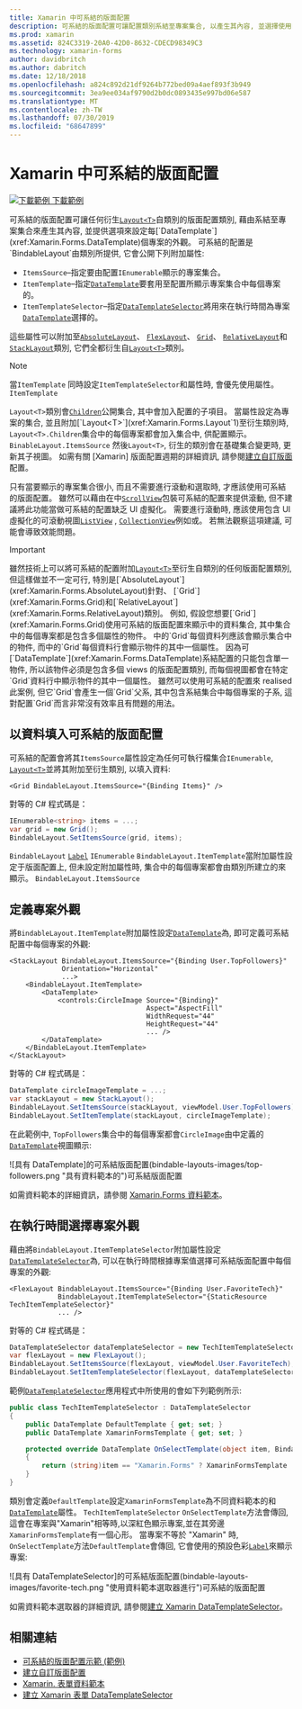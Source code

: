```yaml
---
title: Xamarin 中可系結的版面配置
description: 可系結的版面配置可讓配置類別系結至專案集合, 以產生其內容, 並選擇使用 DataTemplate 來設定每個專案的外觀。
ms.prod: xamarin
ms.assetid: 824C3319-20A0-42D0-8632-CDECD98349C3
ms.technology: xamarin-forms
author: davidbritch
ms.author: dabritch
ms.date: 12/18/2018
ms.openlocfilehash: a824c892d21df9264b772bed09a4aef893f3b949
ms.sourcegitcommit: 3ea9ee034af9790d2b0dc0893435e997bd06e587
ms.translationtype: MT
ms.contentlocale: zh-TW
ms.lasthandoff: 07/30/2019
ms.locfileid: "68647899"
---
```

# <a name="bindable-layouts-in-xamarinforms"></a>Xamarin 中可系結的版面配置

[![下載範例](~/media/shared/download.png) 下載範例](https://docs.microsoft.com/samples/xamarin/xamarin-forms-samples/userinterface-bindablelayouts)

可系結的版面配置可讓任何衍生[`Layout<T>`](xref:Xamarin.Forms.Layout`1)自類別的版面配置類別, 藉由系結至專案集合來產生其內容, 並提供選項來設定每[`DataTemplate`](xref:Xamarin.Forms.DataTemplate)個專案的外觀。 可系結的配置是`BindableLayout`由類別所提供, 它會公開下列附加屬性:

- `ItemsSource`–指定要由配置`IEnumerable`顯示的專案集合。
- `ItemTemplate`–指定[`DataTemplate`](xref:Xamarin.Forms.DataTemplate)要套用至配置所顯示專案集合中每個專案的。
- `ItemTemplateSelector`–指定[`DataTemplateSelector`](xref:Xamarin.Forms.DataTemplateSelector)將用來在執行時間為專案[`DataTemplate`](xref:Xamarin.Forms.DataTemplate)選擇的。

這些屬性可以附加至[`AbsoluteLayout`](xref:Xamarin.Forms.AbsoluteLayout)、 [`FlexLayout`](xref:Xamarin.Forms.FlexLayout)、 [`Grid`](xref:Xamarin.Forms.Grid)、 [`RelativeLayout`](xref:Xamarin.Forms.RelativeLayout)和[`StackLayout`](xref:Xamarin.Forms.StackLayout)類別, 它們全都衍生自[`Layout<T>`](xref:Xamarin.Forms.Layout`1)類別。

> [!NOTE]
> 當`ItemTemplate` 同時設定`ItemTemplateSelector`和屬性時, 會優先使用屬性。 `ItemTemplate`

`Layout<T>`類別會[`Children`](xref:Xamarin.Forms.Layout`1.Children)公開集合, 其中會加入配置的子項目。 當屬性設定為專案的集合, 並且附加[`Layout<T>`](xref:Xamarin.Forms.Layout`1)至衍生類別時, `Layout<T>.Children`集合中的每個專案都會加入集合中, 供配置顯示。 `BinableLayout.ItemsSource` 然後`Layout<T>`, 衍生的類別會在基礎集合變更時, 更新其子視圖。 如需有關 [Xamarin] 版面配置週期的詳細資訊, 請參閱[建立自訂版面](~/xamarin-forms/user-interface/layouts/custom.md)配置。

只有當要顯示的專案集合很小, 而且不需要進行滾動和選取時, 才應該使用可系結的版面配置。 雖然可以藉由在中[`ScrollView`](xref:Xamarin.Forms.ScrollView)包裝可系結的配置來提供滾動, 但不建議將此功能當做可系結的配置缺乏 UI 虛擬化。 需要進行滾動時, 應該使用包含 UI 虛擬化的可滾動視圖[`ListView`](xref:Xamarin.Forms.ListView) , [`CollectionView`](xref:Xamarin.Forms.CollectionView)例如或。 若無法觀察這項建議, 可能會導致效能問題。

> [!IMPORTANT]
>雖然技術上可以將可系結的配置附加[`Layout<T>`](xref:Xamarin.Forms.Layout`1)至衍生自類別的任何版面配置類別, 但這樣做並不一定可行, 特別是[`AbsoluteLayout`](xref:Xamarin.Forms.AbsoluteLayout)針對、 [`Grid`](xref:Xamarin.Forms.Grid)和[`RelativeLayout`](xref:Xamarin.Forms.RelativeLayout)類別。 例如, 假設您想要[`Grid`](xref:Xamarin.Forms.Grid)使用可系結的版面配置來顯示中的資料集合, 其中集合中的每個專案都是包含多個屬性的物件。 中的`Grid`每個資料列應該會顯示集合中的物件, 而中的`Grid`每個資料行會顯示物件的其中一個屬性。 因為可[`DataTemplate`](xref:Xamarin.Forms.DataTemplate)系結配置的只能包含單一物件, 所以該物件必須是包含多個 views 的版面配置類別, 而每個視圖都會在特定`Grid`資料行中顯示物件的其中一個屬性。 雖然可以使用可系結的配置來 realised 此案例, 但它`Grid`會產生一個`Grid`父系, 其中包含系結集合中每個專案的子系, 這對配置`Grid`而言非常沒有效率且有問題的用法。

## <a name="populating-a-bindable-layout-with-data"></a>以資料填入可系結的版面配置

可系結的配置會將其`ItemsSource`屬性設定為任何可執行檔集合`IEnumerable`, [`Layout<T>`](xref:Xamarin.Forms.Layout`1)並將其附加至衍生類別, 以填入資料:

```xaml
<Grid BindableLayout.ItemsSource="{Binding Items}" />
```

對等的 C# 程式碼是：

```csharp
IEnumerable<string> items = ...;
var grid = new Grid();
BindableLayout.SetItemsSource(grid, items);
```

`BindableLayout` [`Label`](xref:Xamarin.Forms.Label) `IEnumerable` `BindableLayout.ItemTemplate`當附加屬性設定于版面配置上, 但未設定附加屬性時, 集合中的每個專案都會由類別所建立的來顯示。 `BindableLayout.ItemsSource`

## <a name="defining-item-appearance"></a>定義專案外觀

將`BindableLayout.ItemTemplate`附加屬性設定[`DataTemplate`](xref:Xamarin.Forms.DataTemplate)為, 即可定義可系結配置中每個專案的外觀:

```xaml
<StackLayout BindableLayout.ItemsSource="{Binding User.TopFollowers}"
             Orientation="Horizontal"
             ...>
    <BindableLayout.ItemTemplate>
        <DataTemplate>
            <controls:CircleImage Source="{Binding}"
                                  Aspect="AspectFill"
                                  WidthRequest="44"
                                  HeightRequest="44"
                                  ... />
        </DataTemplate>
    </BindableLayout.ItemTemplate>
</StackLayout>
```

對等的 C# 程式碼是：

```csharp
DataTemplate circleImageTemplate = ...;
var stackLayout = new StackLayout();
BindableLayout.SetItemsSource(stackLayout, viewModel.User.TopFollowers);
BindableLayout.SetItemTemplate(stackLayout, circleImageTemplate);
```

在此範例中, `TopFollowers`集合中的每個專案都會`CircleImage`由中定義的[`DataTemplate`](xref:Xamarin.Forms.DataTemplate)視圖顯示:

![具有 DataTemplate]的可系結版面配置(bindable-layouts-images/top-followers.png "具有資料範本的")可系結版面配置

如需資料範本的詳細資訊，請參閱 [Xamarin.Forms 資料範本](~/xamarin-forms/app-fundamentals/templates/data-templates/index.md)。

## <a name="choosing-item-appearance-at-runtime"></a>在執行時間選擇專案外觀

藉由將`BindableLayout.ItemTemplateSelector`附加屬性設定[`DataTemplateSelector`](xref:Xamarin.Forms.DataTemplateSelector)為, 可以在執行時間根據專案值選擇可系結版面配置中每個專案的外觀:

```xaml
<FlexLayout BindableLayout.ItemsSource="{Binding User.FavoriteTech}"
            BindableLayout.ItemTemplateSelector="{StaticResource TechItemTemplateSelector}"
            ... />
```

對等的 C# 程式碼是：

```csharp
DataTemplateSelector dataTemplateSelector = new TechItemTemplateSelector { ... };
var flexLayout = new FlexLayout();
BindableLayout.SetItemsSource(flexLayout, viewModel.User.FavoriteTech);
BindableLayout.SetItemTemplateSelector(flexLayout, dataTemplateSelector);
```

範例[`DataTemplateSelector`](xref:Xamarin.Forms.DataTemplateSelector)應用程式中所使用的會如下列範例所示:

```csharp
public class TechItemTemplateSelector : DataTemplateSelector
{
    public DataTemplate DefaultTemplate { get; set; }
    public DataTemplate XamarinFormsTemplate { get; set; }

    protected override DataTemplate OnSelectTemplate(object item, BindableObject container)
    {
        return (string)item == "Xamarin.Forms" ? XamarinFormsTemplate : DefaultTemplate;
    }
}
```

類別會定義`DefaultTemplate`設定`XamarinFormsTemplate`為不同資料範本的和[`DataTemplate`](xref:Xamarin.Forms.DataTemplate)屬性。 `TechItemTemplateSelector` `OnSelectTemplate`方法會傳回,這會在專案與"Xamarin"相等時,以深紅色顯示專案,並在其旁邊`XamarinFormsTemplate`有一個心形。 當專案不等於 "Xamarin" 時, `OnSelectTemplate`方法`DefaultTemplate`會傳回, 它會使用的預設色彩[`Label`](xref:Xamarin.Forms.Label)來顯示專案:

![具有 DataTemplateSelector]的可系結版面配置(bindable-layouts-images/favorite-tech.png "使用資料範本選取器進行")可系結的版面配置

如需資料範本選取器的詳細資訊, 請參閱[建立 Xamarin DataTemplateSelector](~/xamarin-forms/app-fundamentals/templates/data-templates/selector.md)。

## <a name="related-links"></a>相關連結

- [可系結的版面配置示範 (範例)](https://docs.microsoft.com/samples/xamarin/xamarin-forms-samples/userinterface-bindablelayouts)
- [建立自訂版面配置](~/xamarin-forms/user-interface/layouts/custom.md)
- [Xamarin. 表單資料範本](~/xamarin-forms/app-fundamentals/templates/data-templates/index.md)
- [建立 Xamarin 表單 DataTemplateSelector](~/xamarin-forms/app-fundamentals/templates/data-templates/selector.md)
